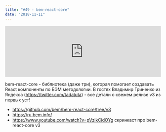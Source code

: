 ```yaml
---
title: "#49 - bem-react-core"
date: "2018-11-11"
---
```


<iframe width="100%" height="166" scrolling="no" frameborder="no" allow="autoplay" src="https://w.soundcloud.com/player/?url=https%3A//api.soundcloud.com/tracks/528262383&color=%23ff5500&auto_play=false&hide_related=true&show_comments=true&show_user=true&show_reposts=false&show_teaser=true"></iframe>

bem-react-core - библиотека (даже три), которая помогает создавать React компоненты по БЭМ методологии. В гостях Владимир Гриненко из Яндекса (https://twitter.com/tadatuta) - все детали о свежем релизе v3 из первых уст!

- https://github.com/bem/bem-react-core/tree/v3
- https://ru.bem.info/
- https://www.youtube.com/watch?v=pVzlkCidOYg скринкаст про bem-react-core v3
